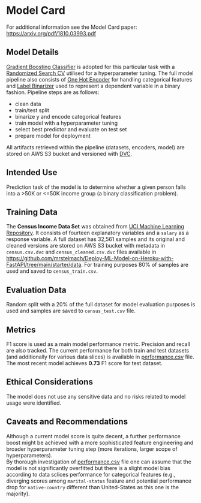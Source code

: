 # Model Card

For additional information see the Model Card paper: https://arxiv.org/pdf/1810.03993.pdf

## Model Details

[Gradient Boosting Classifier](https://scikit-learn.org/stable/modules/generated/sklearn.ensemble.GradientBoostingClassifier.html) is adopted for this particular task with a [Randomized Search CV](https://scikit-learn.org/stable/modules/generated/sklearn.model_selection.RandomizedSearchCV.html#sklearn.model_selection.RandomizedSearchCV) utilised for a hyperparameter tuning. The full model pipeline also consists of [One Hot Encoder](https://scikit-learn.org/stable/modules/generated/sklearn.preprocessing.OneHotEncoder.html) for handling categorical features and [Label Binarizer](https://scikit-learn.org/stable/modules/generated/sklearn.preprocessing.LabelBinarizer.html#sklearn.preprocessing.LabelBinarizer) used to represent a dependent variable in a binary fashion. Pipeline steps are as follows:
- clean data
- train/test split
- binarize y and encode categorical features
- train model with a hyperparameter tuning
- select best predictor and evaluate on test set
- prepare model for deployment

All artifacts retrieved within the pipeline (datasets, encoders, model) are stored on AWS S3 bucket and versioned with [DVC](https://dvc.org/).

## Intended Use

Prediction task of the model is to determine whether a given person falls into a >50K or <=50K income group (a binary classification problem).

## Training Data

The **Census Income Data Set** was obtained from [UCI Machine Learning Repository](https://archive.ics.uci.edu/ml/datasets/census+income). It consists of fourteen explanatory variables and a `salary` as a response variable. A full dataset has 32,561 samples and its original and cleaned versions are stored on AWS S3 bucket with metadata in `census.csv.dvc` and `census_cleaned.csv.dvc` files available in https://github.com/mrstelmach/Deploy-ML-Model-on-Heroku-with-FastAPI/tree/main/starter/data. For training purposes 80% of samples are used and saved to `census_train.csv`.

## Evaluation Data

Random split with a 20% of the full dataset for model evaluation purposes is used and samples are saved to `census_test.csv` file.

## Metrics

F1 score is used as a main model performance metric. Precision and recall are also tracked. The current performance for both train and test datasets (and additionally for various data slices) is available in [performance.csv](https://github.com/mrstelmach/Deploy-ML-Model-on-Heroku-with-FastAPI/blob/main/starter/data/performance.csv) file. The most recent model achieves **0.73** F1 score for test dataset.

## Ethical Considerations

The model does not use any sensitive data and no risks related to model usage were identified.

## Caveats and Recommendations

Although a current model score is quite decent, a further performance boost might be achieved with a more sophisticated feature engineering and broader hyperparameter tuning step (more iterations, larger scope of hyperparameters).<br>
By thorough investigation of [performance.csv](https://github.com/mrstelmach/Deploy-ML-Model-on-Heroku-with-FastAPI/blob/main/starter/data/performance.csv) file one can assume that the model is not significantly overfitted but there is a slight model bias according to data sclices performance for categorical features (e.g., diverging scores among `marital-status` feature and potential performance drop for `native-country` different than United-States as this one is the majority).
